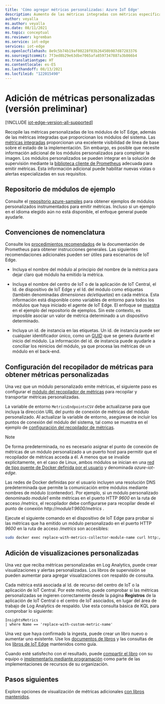 ```yaml
---
title: 'Cómo agregar métricas personalizadas: Azure IoT Edge'
description: Aumento de las métricas integradas con métricas específicas del escenario a partir de módulos personalizados
author: veyalla
ms.author: veyalla
ms.date: 08/11/2021
ms.topic: conceptual
ms.reviewer: kgremban
ms.service: iot-edge
services: iot-edge
ms.openlocfilehash: 8e9c5b74b19af00228f03b26450b987d87283376
ms.sourcegitcommit: 7f3ed8b29e63dbe7065afa8597347887a3b866b4
ms.translationtype: HT
ms.contentlocale: es-ES
ms.lasthandoff: 08/13/2021
ms.locfileid: "122015490"
---
```

# <a name="add-custom-metrics-preview"></a>Adición de métricas personalizadas (versión preliminar)

[!INCLUDE [iot-edge-version-all-supported](../../includes/iot-edge-version-all-supported.md)]

Recopile las métricas personalizadas de los módulos de IoT Edge, además de las métricas integradas que proporcionan los módulos del sistema. Las [métricas integradas](how-to-access-built-in-metrics.md) proporcionan una excelente visibilidad de línea de base sobre el estado de la implementación. Sin embargo, es posible que necesite información adicional de los módulos personalizados para completar la imagen. Los módulos personalizados se pueden integrar en la solución de supervisión mediante la [biblioteca cliente de Prometheus](https://prometheus.io/docs/instrumenting/clientlibs/) adecuada para emitir métricas. Esta información adicional puede habilitar nuevas vistas o alertas especializadas en sus requisitos.

## <a name="sample-modules-repository"></a>Repositorio de módulos de ejemplo

Consulte el [repositorio azure-samples](https://github.com/Azure-Samples/iotedge-module-prom-custom-metrics) para obtener ejemplos de módulos personalizados instrumentados para emitir métricas. Incluso si un ejemplo en el idioma elegido aún no está disponible, el enfoque general puede ayudarle.

## <a name="naming-conventions"></a>Convenciones de nomenclatura

Consulte los [procedimientos recomendados](https://prometheus.io/docs/practices/naming/) de la documentación de Prometheus para obtener instrucciones generales. Las siguientes recomendaciones adicionales pueden ser útiles para escenarios de IoT Edge.

* Incluya el nombre del módulo al principio del nombre de la métrica para dejar claro qué módulo ha emitido la métrica.

* Incluya el nombre del centro de IoT o de la aplicación de IoT Central, el Id. de dispositivo de IoT Edge y el Id. del módulo como etiquetas (también denominadas *dimensiones de*/*etiquetas*) en cada métrica. Esta información está disponible como variables de entorno para todos los módulos que haya iniciado el agente de IoT Edge. El enfoque se [muestra](https://github.com/Azure-Samples/iotedge-module-prom-custom-metrics/blob/b6b8501adb484521b76e6f317fefee57128834a6/csharp/Program.cs#L49) en el ejemplo del repositorio de ejemplos. Sin este contexto, es imposible asociar un valor de métrica determinado a un dispositivo determinado.

* Incluya un id. de instancia en las etiquetas. Un id. de instancia puede ser cualquier identificador único, como un [GUID](https://en.wikipedia.org/wiki/Universally_unique_identifier) que se genera durante el inicio del módulo. La información del id. de instancia puede ayudarle a conciliar los reinicios del módulo, ya que procesa las métricas de un módulo en el back-end.

## <a name="configure-the-metrics-collector-to-collect-custom-metrics"></a>Configuración del recopilador de métricas para obtener métricas personalizadas

Una vez que un módulo personalizado emite métricas, el siguiente paso es configurar el [módulo del recopilador de métricas](how-to-collect-and-transport-metrics.md#metrics-collector-module) para recopilar y transportar métricas personalizadas.

La variable de entorno `MetricsEndpointsCSV` debe actualizarse para que incluya la dirección URL del punto de conexión de métricas del módulo personalizado. Al actualizar la variable de entorno, asegúrese de incluir los puntos de conexión del módulo del sistema, tal como se muestra en el ejemplo de [configuración del recopilador de métricas](how-to-collect-and-transport-metrics.md#metrics-collector-configuration).

>[!NOTE]
>De forma predeterminada, no es necesario asignar el punto de conexión de métricas de un módulo personalizado a un puerto host para permitir que el recopilador de métricas acceda a él. A menos que se invalide explícitamente, en el caso de Linux, ambos módulos se inician en una [red de tipo puente de Docker definida por el usuario](https://docs.docker.com/network/bridge/#differences-between-user-defined-bridges-and-the-default-bridge) y denominada *azure-iot-edge*.
>
>Las redes de Docker definidas por el usuario incluyen una resolución DNS predeterminada que permite la comunicación entre módulos mediante nombres de módulo (contenedor). Por ejemplo, si un módulo personalizado denominado *module1* emite métricas en el puerto HTTP *9600* en la ruta de acceso */metrics*, el recopilador debe configurarse para recopilar desde el punto de conexión *http://module1:9600/metrics* .

Ejecute el siguiente comando en el dispositivo de IoT Edge para probar si las métricas que ha emitido un módulo personalizado en el puerto HTTP *9600* en la ruta de acceso */metrics* son accesibles:

```bash
sudo docker exec replace-with-metrics-collector-module-name curl http://replace-with-custom-module-name:9600/metrics
```

## <a name="add-custom-visualizations"></a>Adición de visualizaciones personalizadas

Una vez que reciba métricas personalizadas en Log Analytics, puede crear visualizaciones y alertas personalizadas. Los libros de supervisión se pueden aumentar para agregar visualizaciones con respaldo de consulta.

Cada métrica está asociada al Id. de recurso del centro de IoT o la aplicación de IoT Central. Por este motivo, puede comprobar si las métricas personalizadas se ingieren correctamente desde la página **Registros** de la aplicación de IoT Central o el centro de IoT asociados, en lugar del área de trabajo de Log Analytics de respaldo. Use esta consulta básica de KQL para comprobar lo siguiente:

```KQL
InsightsMetrics
| where Name == 'replace-with-custom-metric-name'
```

Una vez que haya confirmado la ingesta, puede crear un libro nuevo o aumentar uno existente. Use los [documentos de libros](../azure-monitor/visualize/workbooks-overview.md) y las consultas de los [libros de IoT Edge](how-to-explore-curated-visualizations.md) mantenidos como guía.

Cuando esté satisfecho con el resultado, puede [compartir el libro](../azure-monitor/visualize/workbooks-access-control.md) con su equipo o [implementarlo mediante programación](../azure-monitor/visualize/workbooks-automate.md) como parte de las implementaciones de recursos de su organización.

## <a name="next-steps"></a>Pasos siguientes

Explore opciones de visualización de métricas adicionales [con libros mantenidos](how-to-explore-curated-visualizations.md).
